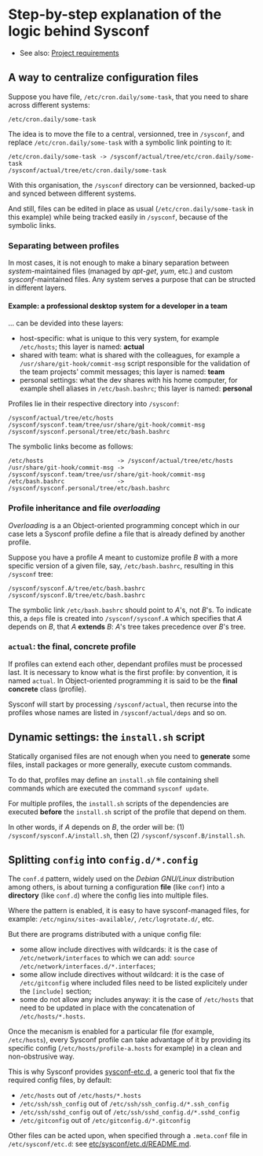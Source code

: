 # Step-by-step explanation of the logic behind Sysconf

* See also: [Project requirements](requirements.md)

## A way to centralize configuration files

Suppose you have file, ```/etc/cron.daily/some-task```, that you need
to share across different systems:
```
/etc/cron.daily/some-task
```

The idea is to move the file to a central, versionned, tree in ```/sysconf```, and
replace ```/etc/cron.daily/some-task``` with a symbolic link pointing
to it:
```
/etc/cron.daily/some-task -> /sysconf/actual/tree/etc/cron.daily/some-task
/sysconf/actual/tree/etc/cron.daily/some-task
```

With this organisation, the ```/sysconf``` directory can be
versionned, backed-up and synced between different systems.

And still, files can be edited in place as usual
(```/etc/cron.daily/some-task``` in this example) while being
tracked easily in ```/sysconf```, because of the symbolic links.

### Separating between profiles

In most cases, it is not enough to make a binary separation between
*system*-maintained files (managed by *apt-get*, *yum*, etc.) and
custom *sysconf*-maintained files. Any system serves a purpose that
can be structed in different layers.

#### **Example**: a professional desktop system for a developer in a team
... can be devided into these layers:
* host-specific: what is unique to this very system, for example
  ```/etc/hosts```; this layer is named: **actual**
* shared with team: what is shared with the colleagues, for example
  a ```/usr/share/git-hook/commit-msg``` script responsible for the
  validation of the team projects' commit messages; this layer is
  named: **team**
* personal settings: what the dev shares with his home computer, for
  example shell aliases in ```/etc/bash.bashrc```; this layer is
  named: **personal**

Profiles lie in their respective directory into ```/sysconf```:
```
/sysconf/actual/tree/etc/hosts
/sysconf/sysconf.team/tree/usr/share/git-hook/commit-msg
/sysconf/sysconf.personal/tree/etc/bash.bashrc
```

The symbolic links become as follows:
```
/etc/hosts                     -> /sysconf/actual/tree/etc/hosts
/usr/share/git-hook/commit-msg -> /sysconf/sysconf.team/tree/usr/share/git-hook/commit-msg
/etc/bash.bashrc               -> /sysconf/sysconf.personal/tree/etc/bash.bashrc
```

### Profile inheritance and file *overloading*

*Overloading* is a an Object-oriented programming concept which in our
case lets a Sysconf profile define a file that is already defined by
another profile.

Suppose you have a profile *A* meant to customize profile *B* with a
more specific version of a given file, say, ```/etc/bash.bashrc```,
resulting in this ```/sysconf``` tree:
```
/sysconf/sysconf.A/tree/etc/bash.bashrc
/sysconf/sysconf.B/tree/etc/bash.bashrc
```

The symbolic link ```/etc/bash.bashrc``` should point to *A*'s, not
*B*'s. To indicate this, a ```deps``` file is created into
```/sysconf/sysconf.A``` which specifies that *A* depends on *B*, that
*A* **extends** *B*: *A*'s tree takes precedence over *B*'s tree.

### ```actual```: the final, concrete profile

If profiles can extend each other, dependant profiles must be
processed last. It is necessary to know what is the first profile: by
convention, it is named ```actual```. In Object-oriented programming
it is said to be the **final concrete** class (profile).

Sysconf will start by processing ```/sysconf/actual```, then recurse
into the profiles whose names are listed in
```/sysconf/actual/deps``` and so on.


## Dynamic settings: the ```install.sh``` script

Statically organised files are not enough when you need to
**generate** some files, install packages or more generally, execute
custom commands.

To do that, profiles may define an ```install.sh``` file containing
shell commands which are executed the command ```sysconf update```.

For multiple profiles, the ```install.sh``` scripts of the
dependencies are executed **before** the ```install.sh``` script of
the profile that depend on them.

In other words, if *A* depends on *B*, the order will be: (1)
```/sysconf/sysconf.A/install.sh```, then (2)
```/sysconf/sysconf.B/install.sh```.


## Splitting ```config``` into ```config.d/*.config```

The ```conf.d``` pattern, widely used on the *Debian GNU/Linux*
distribution among others, is about turning a configuration **file**
(like ```conf```) into a **directory** (like ```conf.d```) where the config lies into
multiple files.

Where the pattern is enabled, it is easy to have sysconf-managed
files, for example: ```/etc/nginx/sites-available/```,
```/etc/logrotate.d/```, etc.

But there are programs distributed with a unique config file:
* some allow include directives with wildcards: it is the case of
```/etc/network/interfaces``` to which we can add: ```source
/etc/network/interfaces.d/*.interfaces```;
* some allow include directives without wildcard: it is the case of
  ```/etc/gitconfig``` where included files need to be listed
  explicitely under the ```[include]``` section;
* some do not allow any includes anyway: it is the case of
  ```/etc/hosts``` that need to be updated in place with the
  concatenation of ```/etc/hosts/*.hosts```.


Once the mecanism is enabled for a particular file (for example,
```/etc/hosts```), every Sysconf profile can take advantage of it by
providing its specific config (```/etc/hosts/profile-a.hosts``` for
example) in a clean and non-obstrusive way.

This is why Sysconf provides
[sysconf-etc.d](tree/usr/bin/sysconf-etc.d), a generic tool that fix
the required config files, by default:
* ```/etc/hosts``` out of ```/etc/hosts/*.hosts```
* ```/etc/ssh/ssh_config``` out of
  ```/etc/ssh/ssh_config.d/*.ssh_config```
* ```/etc/ssh/sshd_config``` out of
  ```/etc/ssh/sshd_config.d/*.sshd_config```
* ```/etc/gitconfig``` out of ```/etc/gitconfig.d/*.gitconfig```

Other files can be acted upon, when specified through a
```.meta.conf``` file in ```/etc/sysconf/etc.d```: see
[etc/sysconf/etc.d/README.md](tree/etc/sysconf/etc.d).
